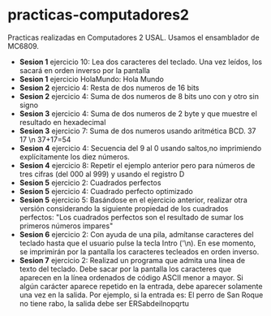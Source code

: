 # practicas-computadores2

Practicas realizadas en Computadores 2 USAL. Usamos el ensamblador de MC6809.


- **Sesion 1** ejercicio 10: Lea dos caracteres del teclado. Una vez leídos, los sacará en orden inverso por la pantalla
- **Sesion 1** ejercicio HolaMundo: Hola Mundo
- **Sesion 2** ejercicio 4: Resta de dos numeros de 16 bits
- **Sesion 2** ejercicio 4: Suma de dos numeros de 8 bits uno con y otro sin signo
- **Sesion 3** ejercicio 4: Suma de dos numeros de 2 byte y que muestre el resultado en hexadecimal
- **Sesion 3** ejercicio 7: Suma de dos numeros usando aritmética BCD. 37 17 \n 37+17=54
- **Sesion 4** ejercicio 4: Secuencia del 9 al 0 usando saltos,no imprimiendo explícitamente los diez números.
- **Sesion 4** ejercicio 8: Repetir el ejemplo anterior pero para números de tres cifras (del 000 al 999) y usando el registro D
- **Sesion 5** ejercicio 2: Cuadrados perfectos
- **Sesion 5** ejercicio 4: Cuadrado perfecto optimizado
- **Sesion 5** ejercicio 5: Basándose en el ejercicio anterior, realizar otra versión considerando la siguiente propiedad de los cuadrados perfectos: "Los cuadrados perfectos son el resultado de sumar los primeros números impares"
- **Sesion 6** ejercicio 2: Con ayuda de una pila, admítanse caracteres del teclado hasta que el usuario pulse la tecla Intro ('\n). En ese momento, se imprimirán por la pantalla los caracteres tecleados en orden inverso.
- **Sesion 7** ejercicio 2: Realizad un programa que admita una línea de texto del teclado. Debe sacar por la pantalla los caracteres que aparecen en la línea ordenados de código ASCII menor a mayor. Si algún carácter aparece repetido en la entrada, debe aparecer solamente una vez en la salida. Por ejemplo, si la entrada es: El perro de San Roque no tiene rabo, la salida debe ser ERSabdeilnopqrtu
